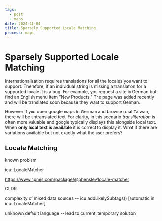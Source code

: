 ```yaml
---
tags: 
  - post
  - maps
date: 2024-11-04
title: Sparsely Supported Locale Matching
process: maps
---
```

# Sparsely Supported Locale Matching

Internationalization requires translations for all the locales you want to support. Therefore, if an individual string is missing a translation for a supported locale it is a bug.
For example, you request a site in German but find an English menu item "New Products." The page was added recently and will be translated soon because they want to support German. 

However if you open google maps in German and browse rural Taiwan, there will be untranslated text. For clarity, in this scenario *transliteration* is often more valuable and google typically displays this alongside local text.
When **only local text is available** it is correct to display it. What if there are variations available but not exactly what the user prefers?

## Locale Matching

known problem

icu::LocaleMatcher

https://www.npmjs.com/package/@phensley/locale-matcher

CLDR

complexity of mixed data sources -- icu addLikelySubtags() [automatic in icu::LocaleMatcher]

unknown default language -- lead to current, temporary solution
